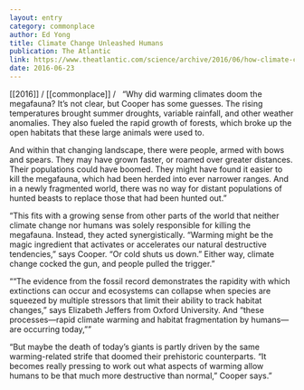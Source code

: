 ```yaml
---
layout: entry
category: commonplace
author: Ed Yong
title: Climate Change Unleashed Humans
publication: The Atlantic
link: https://www.theatlantic.com/science/archive/2016/06/how-climate-change-unleashed-humans-upon-south-americas-megabeasts/487502/
date: 2016-06-23
---
```


[[2016]] / [[commonplace]] / 
 
“Why did warming climates doom the megafauna? It’s not clear, but Cooper has some guesses. The rising temperatures brought summer droughts, variable rainfall, and other weather anomalies. They also fueled the rapid growth of forests, which broke up the open habitats that these large animals were used to.

And within that changing landscape, there were people, armed with bows and spears. They may have grown faster, or roamed over greater distances. Their populations could have boomed. They might have found it easier to kill the megafauna, which had been herded into ever narrower ranges. And in a newly fragmented world, there was no way for distant populations of hunted beasts to replace those that had been hunted out.”

“This fits with a growing sense from other parts of the world that neither climate change nor humans was solely responsible for killing the megafauna. Instead, they acted synergistically. “Warming might be the magic ingredient that activates or accelerates our natural destructive tendencies,” says Cooper. “Or cold shuts us down.” Either way, climate change cocked the gun, and people pulled the trigger.”

““The evidence from the fossil record demonstrates the rapidity with which extinctions can occur and ecosystems can collapse when species are squeezed by multiple stressors that limit their ability to track habitat changes,” says Elizabeth Jeffers from Oxford University. And “these processes—rapid climate warming and habitat fragmentation by humans—are occurring today,””

“But maybe the death of today’s giants is partly driven by the same warming-related strife that doomed their prehistoric counterparts. “It becomes really pressing to work out what aspects of warming allow humans to be that much more destructive than normal,” Cooper says.”

